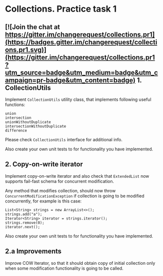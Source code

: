 Collections. Practice task 1
===============

[![Join the chat at https://gitter.im/changerequest/collections.pr1](https://badges.gitter.im/changerequest/collections.pr1.svg)](https://gitter.im/changerequest/collections.pr1?utm_source=badge&utm_medium=badge&utm_campaign=pr-badge&utm_content=badge)
1\. CollectionUtils
---------------
Implement `CollectionUtils` utility class, that implements following useful functions:

```
union
intersection
unionWithoutDuplicate
intersectionWithoutDuplicate
difference
```

Please check `CollectionUtils` interface for additional info.

Also create your own unit tests to for functionality you have implemented.

2\. Copy-on-write iterator
--------------
Implement copy-on-write iterator and also check that `ExtendedList` now supports 
fail-fast schema for concurrent modification.

Any method that modifies collection, should now throw `ConcurrentModificationException` if collection is going
 to be modified concurrently, for example is this case:
```
List<String> strings = new ArrayList<>();
strings.add("a");
Iterator<String> iterator = strings.iterator();
strings.remove(0);
iterator.next();
```
Also create your own unit tests to for functionality you have implemented.
 
 2\.a Improvements
--------------
 Improve COW Iterator, so that it should obtain copy of initial collection only when some modification
 functionality is going to be called.

